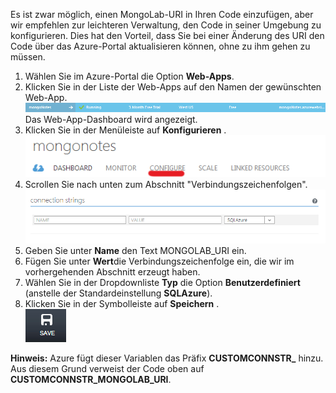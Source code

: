 Es ist zwar möglich, einen MongoLab-URI in Ihren Code einzufügen, aber wir empfehlen zur leichteren Verwaltung, den Code in seiner Umgebung zu konfigurieren. Dies hat den Vorteil, dass Sie bei einer Änderung des URI den Code über das Azure-Portal aktualisieren können, ohne zu ihm gehen zu müssen.

1. Wählen Sie im Azure-Portal die Option **Web-Apps**.
2. Klicken Sie in der Liste der Web-Apps auf den Namen der gewünschten Web-App.  
   ![WebAppEntry][entry-website]  
   Das Web-App-Dashboard wird angezeigt.
3. Klicken Sie in der Menüleiste auf **Konfigurieren** .  
   ![WebAppDashboardConfig][focus-mongolab-websitedashboard-config]
4. Scrollen Sie nach unten zum Abschnitt "Verbindungszeichenfolgen".  
   ![WebAppConnectionStrings][focus-mongolab-websiteconnectionstring]
5. Geben Sie unter **Name** den Text MONGOLAB_URI ein.
6. Fügen Sie unter **Wert**die Verbindungszeichenfolge ein, die wir im vorhergehenden Abschnitt erzeugt haben.
7. Wählen Sie in der Dropdownliste **Typ** die Option **Benutzerdefiniert** (anstelle der Standardeinstellung **SQLAzure**).
8. Klicken Sie in der Symbolleiste auf **Speichern** .  
   ![SaveWebApp][button-website-save]

**Hinweis:** Azure fügt dieser Variablen das Präfix **CUSTOMCONNSTR\_** hinzu. Aus diesem Grund verweist der Code oben auf **CUSTOMCONNSTR\_MONGOLAB_URI**.

[entry-website]: ./media/howto-save-connectioninfo-mongolab/entry-website.png
[focus-mongolab-websitedashboard-config]: ./media/howto-save-connectioninfo-mongolab/focus-mongolab-websitedashboard-config.png
[focus-mongolab-websiteconnectionstring]: ./media/howto-save-connectioninfo-mongolab/focus-mongolab-websiteconnectionstring.png
[button-website-save]: ./media/howto-save-connectioninfo-mongolab/button-website-save.png


<!--HONumber=Jan17_HO3-->


